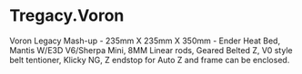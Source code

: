 # Tregacy.Voron
Voron Legacy Mash-up - 235mm X 235mm X 350mm  - 
Ender Heat Bed, Mantis W/E3D V6/Sherpa Mini, 8MM Linear rods, Geared Belted Z, V0 style belt tentioner, Klicky NG, Z endstop for Auto Z and frame can be enclosed. 
